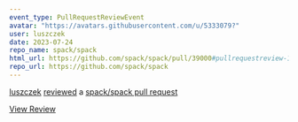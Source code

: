 ```yaml
---
event_type: PullRequestReviewEvent
avatar: "https://avatars.githubusercontent.com/u/5333079?"
user: luszczek
date: 2023-07-24
repo_name: spack/spack
html_url: https://github.com/spack/spack/pull/39000#pullrequestreview-1542476329
repo_url: https://github.com/spack/spack
---
```


<a href='https://github.com/luszczek' target='_blank'>luszczek</a> <a href='https://github.com/spack/spack/pull/39000#pullrequestreview-1542476329' target='_blank'>reviewed</a> a <a href='https://github.com/spack/spack/pull/39000' target='_blank'>spack/spack pull request</a>

<small></small>

<a href='https://github.com/spack/spack/pull/39000#pullrequestreview-1542476329' target='_blank'>View Review</a>